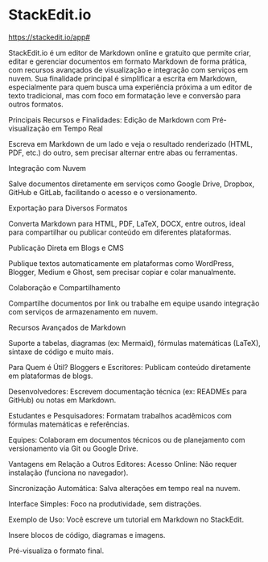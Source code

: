 # StackEdit.io 
https://stackedit.io/app#

StackEdit.io é um editor de Markdown online e gratuito que permite criar, editar e gerenciar documentos em formato Markdown de forma prática, com recursos avançados de visualização e integração com serviços em nuvem. Sua finalidade principal é simplificar a escrita em Markdown, especialmente para quem busca uma experiência próxima a um editor de texto tradicional, mas com foco em formatação leve e conversão para outros formatos.

Principais Recursos e Finalidades:
Edição de Markdown com Pré-visualização em Tempo Real

Escreva em Markdown de um lado e veja o resultado renderizado (HTML, PDF, etc.) do outro, sem precisar alternar entre abas ou ferramentas.

Integração com Nuvem

Salve documentos diretamente em serviços como Google Drive, Dropbox, GitHub e GitLab, facilitando o acesso e o versionamento.

Exportação para Diversos Formatos

Converta Markdown para HTML, PDF, LaTeX, DOCX, entre outros, ideal para compartilhar ou publicar conteúdo em diferentes plataformas.

Publicação Direta em Blogs e CMS

Publique textos automaticamente em plataformas como WordPress, Blogger, Medium e Ghost, sem precisar copiar e colar manualmente.

Colaboração e Compartilhamento

Compartilhe documentos por link ou trabalhe em equipe usando integração com serviços de armazenamento em nuvem.

Recursos Avançados de Markdown

Suporte a tabelas, diagramas (ex: Mermaid), fórmulas matemáticas (LaTeX), sintaxe de código e muito mais.

Para Quem é Útil?
Bloggers e Escritores: Publicam conteúdo diretamente em plataformas de blogs.

Desenvolvedores: Escrevem documentação técnica (ex: READMEs para GitHub) ou notas em Markdown.

Estudantes e Pesquisadores: Formatam trabalhos acadêmicos com fórmulas matemáticas e referências.

Equipes: Colaboram em documentos técnicos ou de planejamento com versionamento via Git ou Google Drive.

Vantagens em Relação a Outros Editores:
Acesso Online: Não requer instalação (funciona no navegador).

Sincronização Automática: Salva alterações em tempo real na nuvem.

Interface Simples: Foco na produtividade, sem distrações.

Exemplo de Uso:
Você escreve um tutorial em Markdown no StackEdit.

Insere blocos de código, diagramas e imagens.

Pré-visualiza o formato final.
